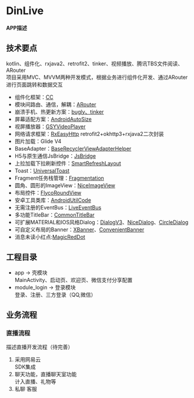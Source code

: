 # DinLive
**APP描述**
## 技术要点  
kotlin、组件化、rxjava2、retrofit2、tinker、视频播放、腾讯TBS文件阅读、ARouter  
项目采用MVC、MVVM两种开发模式，根据业务进行组件化开发、通过ARouter进行页面跳转和数据交互  

- 组件化框架：[CC](https://qibilly.com/CC-website)
- 模块间路由、通信，解耦：[ARouter](https://github.com/alibaba/ARouter/blob/master/README_CN.md)
- 崩溃手机、热更新方案：[bugly、tinker](https://bugly.qq.com/docs/)
- 屏幕适配方案：[AndroidAutoSize](https://github.com/JessYanCoding/AndroidAutoSize/blob/master/README-zh.md)
- 视屏播放器：[GSYVideoPlayer](https://github.com/CarGuo/GSYVideoPlayer)
- 网络请求框架：[RxEasyHttp](https://github.com/zhou-you/RxEasyHttp) retrofit2+okhttp3+rxjava2二次封装
- 图片加载：Glide V4
- BaseAdapter：[BaseRecyclerViewAdapterHelper](https://github.com/CymChad/BaseRecyclerViewAdapterHelper)
- H5与原生通信JsBridge：[JsBridge](https://github.com/lzyzsd/JsBridge)
- 上拉加载下拉刷新控件：[SmartRefreshLayout](https://github.com/scwang90/SmartRefreshLayout)
- Toast：[UniversalToast](https://github.com/bboylin/UniversalToast)
- Fragment任务栈管理：[Fragmentation](https://github.com/YoKeyword/Fragmentation/tree/master)
- 圆角、圆形的ImageView：[NiceImageView](https://github.com/SheHuan/NiceImageView)
- 布局控件：[FlycoRoundView](https://github.com/H07000223/FlycoRoundView)
- 安卓工具类库：[AndroidUtilCode](https://github.com/Blankj/AndroidUtilCode)
- 无需注册的EventBus：[LiveEventBus](https://github.com/JeremyLiao/LiveEventBus)
- 多功能TitleBar：[CommonTitleBar](https://github.com/wuhenzhizao/android-titlebar)
- 可扩展MATERIAL和IOS风格Dialog：[DialogV3](https://github.com/kongzue/DialogV3)、[NiceDialog](https://github.com/SheHuan/NiceDialog)、[CircleDialog](https://github.com/mylhyl/Android-CircleDialog)
- 可自定义布局的Banner：[XBanner](https://github.com/xiaohaibin/XBanner)、[ConvenientBanner](https://github.com/saiwu-bigkoo/Android-ConvenientBanner)
- 消息未读小红点:[MagicRedDot](https://github.com/kanglongba/MagicRedDot)

## 工程目录
- app -> 壳模块  
    MainActivity、启动页、欢迎页、微信支付分享配置 
- module_login -> 登录模块  
    登录、注册、三方登录（QQ,微信）
## 业务流程

### 直播流程  
描述直播开发流程（待完善）

1. 采用网易云      
    SDK集成
2. 聊天功能，直播聊天室功能  
    计入直播、礼物等
3. 私聊 
   客服
